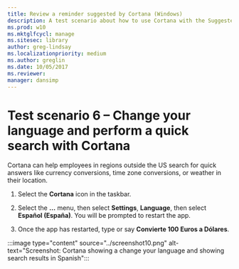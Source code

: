 ```yaml
---
title: Review a reminder suggested by Cortana (Windows)
description: A test scenario about how to use Cortana with the Suggested reminders feature.
ms.prod: w10
ms.mktglfcycl: manage
ms.sitesec: library
author: greg-lindsay
ms.localizationpriority: medium
ms.author: greglin
ms.date: 10/05/2017
ms.reviewer: 
manager: dansimp
---
```


# Test scenario 6 – Change your language and perform a quick search with Cortana

Cortana can help employees in regions outside the US search for quick answers like currency conversions, time zone conversions, or weather in their location.

1. Select the  **Cortana**  icon in the taskbar.

2. Select the **…** menu, then select **Settings**, **Language**, then select **Español (España)**. You will be prompted to restart the app.

3. Once the app has restarted, type or say **Convierte 100 Euros a Dólares**.

:::image type="content" source="../screenshot10.png" alt-text="Screenshot: Cortana showing a change your language and showing search results in Spanish":::